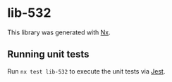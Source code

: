 # lib-532

This library was generated with [Nx](https://nx.dev).

## Running unit tests

Run `nx test lib-532` to execute the unit tests via [Jest](https://jestjs.io).
